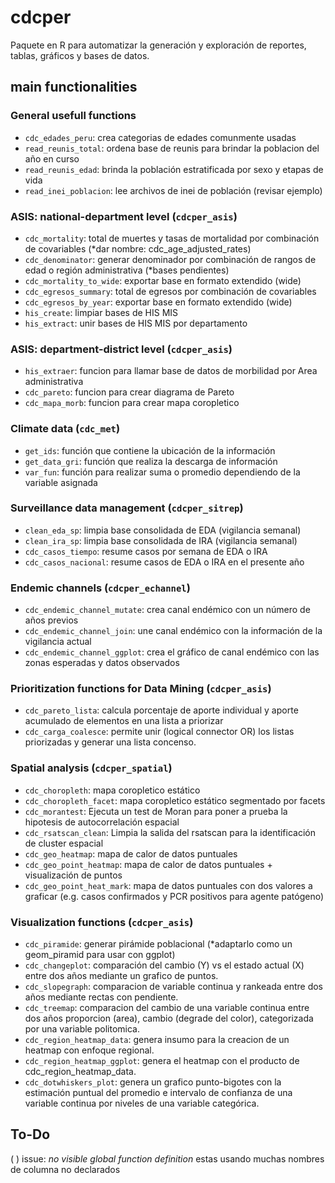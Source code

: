 # cdcper

Paquete en R para automatizar la generación y exploración de reportes, tablas, gráficos y bases de datos.

## main functionalities

### General usefull functions

- `cdc_edades_peru`: crea categorias de edades comunmente usadas
- `read_reunis_total`: ordena base de reunis para brindar la poblacion del año en curso
- `read_reunis_edad`: brinda la población estratificada por sexo y etapas de vida
- `read_inei_poblacion`: lee archivos de inei de población (revisar ejemplo)

### ASIS: national-department level (`cdcper_asis`)

- `cdc_mortality`: total de muertes y tasas de mortalidad por combinación de covariables (*dar nombre: cdc_age_adjusted_rates)
- `cdc_denominator`: generar denominador por combinación de rangos de edad o región administrativa (*bases pendientes)
- `cdc_mortality_to_wide`: exportar base en formato extendido (wide)
- `cdc_egresos_summary`: total de egresos por combinación de covariables
- `cdc_egresos_by_year`: exportar base en formato extendido (wide)
- `his_create`: limpiar bases de HIS MIS
- `his_extract`: unir bases de HIS MIS por departamento

### ASIS: department-district level (`cdcper_asis`)

- `his_extraer`: funcion para llamar base de datos de morbilidad por Area administrativa
- `cdc_pareto`: funcion para crear diagrama de Pareto
- `cdc_mapa_morb`: funcion para crear mapa coropletico

### Climate data (`cdc_met`)

- `get_ids`: función que contiene la ubicación de la información
- `get_data_gri`: función que realiza la descarga de información
- `var_fun`: función para realizar suma o promedio dependiendo de la variable asignada

### Surveillance data management (`cdcper_sitrep`)

- `clean_eda_sp`: limpia base consolidada de EDA (vigilancia semanal)
- `clean_ira_sp`: limpia base consolidada de IRA (vigilancia semanal)
- `cdc_casos_tiempo`: resume casos por semana de EDA o IRA
- `cdc_casos_nacional`: resume casos de EDA o IRA en el presente año

### Endemic channels (`cdcper_echannel`)

- `cdc_endemic_channel_mutate`: crea canal endémico con un número de años previos
- `cdc_endemic_channel_join`: une canal endémico con la información de la vigilancia actual
- `cdc_endemic_channel_ggplot`: crea el gráfico de canal endémico con las zonas esperadas y datos observados

### Prioritization functions for Data Mining (`cdcper_asis`)

- `cdc_pareto_lista`: calcula porcentaje de aporte individual y aporte acumulado de elementos en una lista a priorizar 
- `cdc_carga_coalesce`: permite unir (logical connector OR) los listas priorizadas y generar una lista concenso.

### Spatial analysis (`cdcper_spatial`)

- `cdc_choropleth`: mapa coropletico estático
- `cdc_choropleth_facet`: mapa coropletico estático segmentado por facets
- `cdc_morantest`: Ejecuta un test de Moran para poner a prueba la hipotesis de autocorrelación espacial
- `cdc_rsatscan_clean`: Limpia la salida del rsatscan para la identificación de cluster espacial
- `cdc_geo_heatmap`: mapa de calor de datos puntuales
- `cdc_geo_point_heatmap`: mapa de calor de datos puntuales + visualización de puntos 
- `cdc_geo_point_heat_mark`: mapa de datos puntuales con dos valores a graficar (e.g. casos confirmados y PCR positivos para agente patógeno)

### Visualization functions (`cdcper_asis`)

- `cdc_piramide`: generar pirámide poblacional (*adaptarlo como un geom_piramid para usar con ggplot)
- `cdc_changeplot`: comparación del cambio (Y) vs el estado actual (X) entre dos años mediante un grafico de puntos.
- `cdc_slopegraph`: comparacion de variable continua y rankeada entre dos años mediante rectas con pendiente.
- `cdc_treemap`: comparacion del cambio de una variable continua entre dos años proporcion (area), cambio (degrade del color), categorizada por una variable politomica.
- `cdc_region_heatmap_data`: genera insumo para la creacion de un heatmap con enfoque regional.
- `cdc_region_heatmap_ggplot`: genera el heatmap con el producto de cdc_region_heatmap_data.
- `cdc_dotwhiskers_plot`: genera un grafico punto-bigotes con la estimación puntual del promedio e intervalo de confianza de una variable continua por niveles de una variable categórica.

## To-Do

( ) issue: _no visible global function definition_ estas usando muchas nombres de columna no declarados
